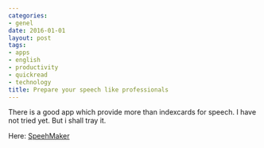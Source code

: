```yaml
---
categories:
- genel
date: 2016-01-01
layout: post
tags:
- apps
- english
- productivity
- quickread
- technology
title: Prepare your speech like professionals
---
```


There is a good app which provide more than indexcards for speech. I have not tried yet. But i shall tray it. 

Here: [SpeehMaker](https://play.google.com/store/apps/details?id=com.plumamazing.speechmakerandroid)
